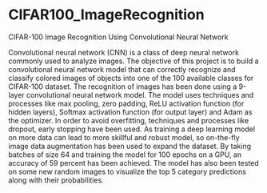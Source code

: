 # CIFAR100_ImageRecognition
CIFAR-100 Image Recognition Using Convolutional Neural Network

Convolutional neural network (CNN) is a class of deep neural network commonly used to analyze images. The objective of this project is to build a convolutional neural network model that can correctly recognize and classify colored images of objects into one of the 100 available classes for CIFAR-100 dataset. The recognition of images has been done using a 9-layer convolutional neural network model. The model uses techniques and processes like max pooling, zero padding, ReLU activation function (for hidden layers), Softmax activation function (for output layer) and Adam as the optimizer. In order to avoid overfitting, techniques and processes like dropout, early stopping have been used. As training a deep learning model on more data can lead to more skillful and robust model, so on-the-fly image data augmentation has been used to expand the dataset. By taking batches of size 64 and training the model for 100 epochs on a GPU, an accuracy of 59 percent has been achieved. The model has also been tested on some new random images to visualize the top 5 category predictions along with their probabilities.
